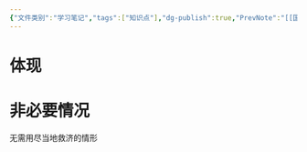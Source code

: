 ```yaml
---
{"文件类别":"学习笔记","tags":["知识点"],"dg-publish":true,"PrevNote":"[[国际法上的个人]]","words":{"2024-10-22":18},"permalink":"/学习笔记studyup/知识点cheese/用尽当地救济/","dgPassFrontmatter":true,"created":"2024-10-22T11:16:17.284+08:00","updated":"2024-10-22T11:43:36.081+08:00"}
---
```


# 体现
# 非必要情况
无需用尽当地救济的情形
